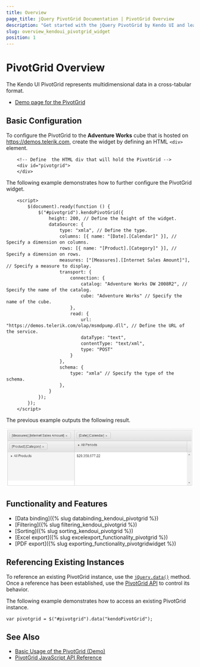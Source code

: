 ```yaml
---
title: Overview
page_title: jQuery PivotGrid Documentation | PivotGrid Overview
description: "Get started with the jQuery PivotGrid by Kendo UI and learn how to create and configure the widget."
slug: overview_kendoui_pivotgrid_widget
position: 1
---
```


# PivotGrid Overview

The Kendo UI PivotGrid represents multidimensional data in a cross-tabular format.

* [Demo page for the PivotGrid](https://demos.telerik.com/kendo-ui/pivotgrid/index)

## Basic Configuration

To configure the PivotGrid to the **Adventure Works** cube that is hosted on https://demos.telerik.com, create the widget by defining an HTML `<div>` element.

		<!-- Define	 the HTML div that will hold the PivotGrid -->
		<div id="pivotgrid">
		</div>

The following example demonstrates how to further configure the PivotGrid widget.

        <script>
        	$(document).ready(function () {
            	$("#pivotgrid").kendoPivotGrid({
					height: 200, // Define the height of the widget.
					dataSource: {
						type: "xmla", // Define the type.
						columns: [{ name: "[Date].[Calendar]" }], // Specify a dimension on columns.
						rows: [{ name: "[Product].[Category]" }], // Specify a dimension on rows.
						measures: ["[Measures].[Internet Sales Amount]"], // Specify a measure to display.
						transport: {
                            connection: {
                                catalog: "Adventure Works DW 2008R2", // Specify the name of the catalog.
                                cube: "Adventure Works" // Specify the name of the cube.
                            },
                            read: {
                                url: "https://demos.telerik.com/olap/msmdpump.dll", // Define the URL of the service.
                                dataType: "text",
                                contentType: "text/xml",
                                type: "POST"
                            }
                        },
						schema: {
                            type: "xmla" // Specify the type of the schema.
                        },
					}
				});
        	});
    	</script>

The previous example outputs the following result.

![A sample Kendo UI PivotGrid](../../../images/pivotgrid.png)

## Functionality and Features

* [Data binding]({% slug databinding_kendoui_pivotgrid %})
* [Filtering]({% slug filtering_kendoui_pivotgrid %})
* [Sorting]({% slug sorting_kendoui_pivotgrid %})
* [Excel export]({% slug excelexport_functionality_pivotgrid %})
* [PDF export]({% slug exporting_functionality_pivotgridwidget %})

## Referencing Existing Instances

To reference an existing PivotGrid instance, use the [`jQuery.data()`](https://api.jquery.com/jQuery.data/) method. Once a reference has been established, use the [PivotGrid API](/api/web/pivotgrid) to control its behavior.

The following example demonstrates how to access an existing PivotGrid instance.

    var pivotgrid = $("#pivotgrid").data("kendoPivotGrid");

## See Also

* [Basic Usage of the PivotGrid (Demo)](https://demos.telerik.com/kendo-ui/pivotgrid/index)
* [PivotGrid JavaScript API Reference](/api/javascript/ui/pivotgrid)
